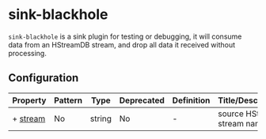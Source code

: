# sink-blackhole

`sink-blackhole` is a sink plugin for testing or debugging, it will consume data from an HStreamDB stream, and drop all data it received without processing.

## Configuration

| Property                 | Pattern | Type    | Deprecated | Definition | Title/Description          |
| ------------------------ | ------- | ------- | ---------- | ---------- | -------------------------- |
| + [stream](#stream )     | No      | string  | No         | -          | source HStream stream name |

